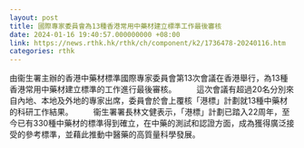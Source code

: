 ```yaml
---
layout: post
title: 國際專家委員會為13種香港常用中藥材建立標準工作最後審核
date: 2024-01-16 19:40:57.000000000 +08:00
link: https://news.rthk.hk/rthk/ch/component/k2/1736478-20240116.htm
categories: rthk
---
```


由衞生署主辦的香港中藥材標準國際專家委員會第13次會議在香港舉行，為13種香港常用中藥材建立標準的工作進行最後審核。
　　 
這次會議有超過20名分別來自內地、本地及外地的專家出席，委員會於會上覆核「港標」計劃就13種中藥材的科研工作結果。
　　 
衞生署署長林文健表示，「港標」計劃已踏入22周年，至今已有330種中藥材的標準得到確立，在中藥的測試和認證方面，成為獲得廣泛接受的參考標準，並藉此推動中醫藥的高質量科學發展。
　　
